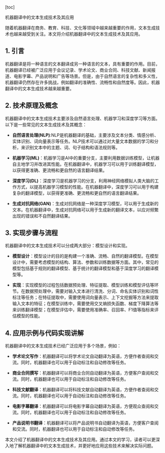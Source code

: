 
[toc]                    
                
                
机器翻译中的文本生成技术及其应用

随着机器翻译在商务、教育、科技、文化等领域中越来越重要的作用，文本生成技术也越来越受到关注。本文将介绍机器翻译中的文本生成技术及其应用。

## 1. 引言

机器翻译是将一种语言的文本翻译成另一种语言的文本，具有重要的作用。目前，机器翻译已经被广泛应用于会议记录、学术论文、商业合同、科技文献、新闻报道、电影字幕、产品说明和广告等场景。但是，由于自然语言的复杂性和多义性，机器翻译仍然存在许多挑战，例如翻译的准确性、流畅性和自然度等。因此，机器翻译中的文本生成技术越来越重要。

## 2. 技术原理及概念

机器翻译中的文本生成技术主要涉及自然语言处理、机器学习和深度学习等方面。以下是一些常见的文本生成技术及其概念：

- **自然语言处理(NLP)**:NLP是机器翻译的基础，主要涉及文本分类、情感分析、实体识别、词向量表示等任务。NLP技术可以通过对大量文本数据的学习和分析，来识别文本中的主题、词、句子结构和语法规则等。

- **机器学习(ML)**：机器学习是AI中的重要分支，主要利用数据训练模型，让机器自主地学习并改进其性能。在机器翻译中，机器学习可以用于训练翻译模型，以获得更准确、更流畅和更自然的语言翻译结果。

- **深度学习(DL)**：深度学习是机器学习的分支，利用神经网络模拟人类大脑的工作方式，以提高机器学习模型的性能。在机器翻译中，深度学习可以用于构建复杂的翻译模型，以获得更准确、更流畅和更自然的语言翻译结果。

- **生成对抗网络(GAN)**：生成对抗网络是一种深度学习模型，可以用于生成新的文本。在机器翻译中，生成对抗网络可以用于生成新的翻译文本，以应对频繁出现的错误和不自然翻译结果。

## 3. 实现步骤与流程

机器翻译中的文本生成技术可以分成两大部分：模型设计和实现。

- **模型设计**：模型设计的目的是构建一个准确、流畅、自然的翻译模型。在模型设计中，需要考虑模型的结构、算法、参数和训练数据等方面。其中，常见的模型包括基于规则的翻译模型、基于统计的翻译模型和基于深度学习的翻译模型等。

- **实现**：实现模型的过程包括数据预处理、特征提取、模型训练和模型评估等环节。在数据预处理中，需要对输入文本进行清洗、分词、命名实体识别和词性标注等任务；在特征提取中，需要使用词向量表示、上下文挖掘等方法来提取输入文本的特征；在模型训练中，需要使用交叉熵损失函数、梯度下降算法等来训练翻译模型；在模型评估中，需要使用准确率、召回率、F1值等指标来评估模型的性能。

## 4. 应用示例与代码实现讲解

机器翻译中的文本生成技术已经广泛应用于多个场景，例如：

- **学术论文写作**：机器翻译可以将学术论文自动翻译为英语，方便作者查阅和交流。同时，机器翻译也可以用于自动标注和自动修改等任务。

- **商业合同撰写**：机器翻译可以将商业合同自动翻译为英语，方便客户查阅和交流。同时，机器翻译也可以用于自动标注和自动修改等任务。

- **科技文献翻译**：机器翻译可以将科技文献自动翻译为英语，方便作者查阅和交流。同时，机器翻译也可以用于自动标注和自动修改等任务。

- **电影字幕翻译**：机器翻译可以将电影字幕自动翻译为英语，方便观众查阅和交流。同时，机器翻译也可以用于自动标注和自动修改等任务。

- **产品说明书翻译**：机器翻译可以将产品说明书自动翻译为英语，方便客户查阅和交流。同时，机器翻译也可以用于自动标注和自动修改等任务。

本文介绍了机器翻译中的文本生成技术及其应用。通过本文的学习，读者可以更深入地了解机器翻译中的文本生成技术，并更好地应用这些技术来解决实际问题。

